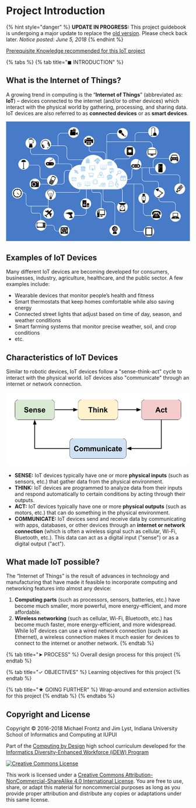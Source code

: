 # Project Introduction

{% hint style="danger" %}
**UPDATE IN PROGRESS:** This project guidebook is undergoing a major update to replace the [old version](https://docs.idew.org/internet-of-things-project/). Please check back later.  _Notice posted: June 5, 2018_
{% endhint %}

[Prerequisite Knowledge recommended for this IoT project](https://docs.idew.org/code-internet-of-things/prerequisite-knowledge)

{% tabs %}
{% tab title="◼ INTRODUCTION" %}
## What is the Internet of Things?

A growing trend in computing is the “**Internet of Things**” \(abbreviated as: **IoT**\) – devices connected to the internet \(and/or to other devices\) which interact with the physical world by gathering, processing, and sharing data. IoT devices are also referred to as **connected devices** or as **smart devices**.

![](.gitbook/assets/networked-devices.png)

## Examples of IoT Devices

Many different IoT devices are becoming developed for consumers, businesses, industry, agriculture, healthcare, and the public sector. A few examples include:

* Wearable devices that monitor people’s health and fitness
* Smart thermostats that keep homes comfortable while also saving energy
* Connected street lights that adjust based on time of day, season, and weather conditions
* Smart farming systems that monitor precise weather, soil, and crop conditions
* etc.

## Characteristics of IoT Devices

Similar to robotic devices, IoT devices follow a "sense-think-act" cycle to interact with the physical world. IoT devices also "communicate" through an internet or network connection.

![](.gitbook/assets/sense-think-act-comm.png)

* **SENSE:**  IoT devices typically have one or more **physical inputs** \(such as sensors, etc.\) that gather data from the physical environment.
* **THINK:**  IoT devices are programmed to analyze data from their inputs and respond automatically to certain conditions by acting through their outputs.
* **ACT:**  IoT devices typically have one or more **physical outputs** \(such as motors, etc.\) that can do something in the physical environment.
* **COMMUNICATE:**  IoT devices send and receive data by communicating with apps, databases, or other devices through an **internet or network connection** \(which is often a wireless signal such as cellular, Wi-Fi, Bluetooth, etc.\). This data can act as a digital input \("sense"\) or as a digital output \("act"\).

## What made IoT possible?

The “Internet of Things” is the result of advances in technology and manufacturing that have made it feasible to incorporate computing and networking features into almost any device:

1. **Computing parts** \(such as processors, sensors, batteries, etc.\) have become much smaller, more powerful, more energy-efficient, and more affordable.
2. **Wireless networking** \(such as cellular, Wi-Fi, Bluetooth, etc.\) has become much faster, more energy-efficient, and more widespread. While IoT devices can use a wired network connection \(such as Ethernet\), a wireless connection makes it much easier for devices to connect to the internet or another network.
{% endtab %}

{% tab title="➤ PROCESS" %}
Overall design process for this project
{% endtab %}

{% tab title="✓ OBJECTIVES" %}
Learning objectives for this project
{% endtab %}

{% tab title="★ GOING FURTHER" %}
Wrap-around and extension activities for this project
{% endtab %}
{% endtabs %}

## Copyright and License

Copyright © 2016-2018 Michael Frontz and Jim Lyst, Indiana University School of Informatics and Computing at IUPUI

Part of the [Computing by Design](https://cxd.gitbooks.io/the-cxd-framework/) high school curriculum developed for the [Informatics Diversity-Enhanced Workforce \(iDEW\) Program](http://soic.iupui.edu/idew/)

[![Creative Commons License](https://i.creativecommons.org/l/by-nc-sa/4.0/88x31.png)](http://creativecommons.org/licenses/by-nc-sa/4.0/)

This work is licensed under a [Creative Commons Attribution-NonCommercial-ShareAlike 4.0 International License](http://creativecommons.org/licenses/by-nc-sa/4.0/). You are free to use, share, or adapt this material for noncommercial purposes as long as you provide proper attribution and distribute any copies or adaptations under this same license.

